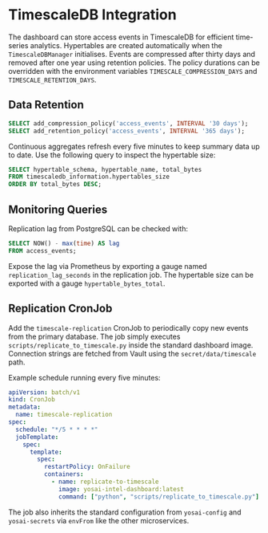 # TimescaleDB Integration

The dashboard can store access events in TimescaleDB for efficient time-series
analytics. Hypertables are created automatically when the `TimescaleDBManager`
initialises. Events are compressed after thirty days and removed after one
year using retention policies. The policy durations can be overridden with the
environment variables `TIMESCALE_COMPRESSION_DAYS` and
`TIMESCALE_RETENTION_DAYS`.

## Data Retention

```sql
SELECT add_compression_policy('access_events', INTERVAL '30 days');
SELECT add_retention_policy('access_events', INTERVAL '365 days');
```

Continuous aggregates refresh every five minutes to keep summary data up to
date. Use the following query to inspect the hypertable size:

```sql
SELECT hypertable_schema, hypertable_name, total_bytes
FROM timescaledb_information.hypertables_size
ORDER BY total_bytes DESC;
```

## Monitoring Queries

Replication lag from PostgreSQL can be checked with:

```sql
SELECT NOW() - max(time) AS lag
FROM access_events;
```

Expose the lag via Prometheus by exporting a gauge named
`replication_lag_seconds` in the replication job. The hypertable size can be
exported with a gauge `hypertable_bytes_total`.

## Replication CronJob

Add the `timescale-replication` CronJob to periodically copy new events from the
primary database. The job simply executes `scripts/replicate_to_timescale.py`
inside the standard dashboard image. Connection strings are fetched from Vault
using the `secret/data/timescale` path.

Example schedule running every five minutes:

```yaml
apiVersion: batch/v1
kind: CronJob
metadata:
  name: timescale-replication
spec:
  schedule: "*/5 * * * *"
  jobTemplate:
    spec:
      template:
        spec:
          restartPolicy: OnFailure
          containers:
            - name: replicate-to-timescale
              image: yosai-intel-dashboard:latest
              command: ["python", "scripts/replicate_to_timescale.py"]
```

The job also inherits the standard configuration from `yosai-config` and `yosai-secrets` via `envFrom` like the other microservices.
